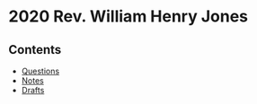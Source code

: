 # 2020 Rev. William Henry Jones

## Contents
- [Questions](qq\2020\wh-jones\questions.md)
- [Notes](\qq\2020\wh-jones\notes.md)
- [Drafts](qq\2020\WH-Jones\drafts.md)
